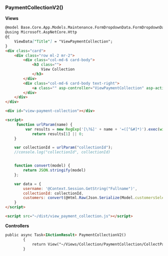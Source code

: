 ### PaymentCollectionV2()
**Views**
```md title="File Location: Views/Collection/ViewPaymentCollection/ViewPaymentCollection.cshtml"
@model Base.Core.App.Models.Maintenance.FormDropdownData.FormDropdownData;
@using Microsoft.AspNetCore.Http
@{
    ViewData["Title"] = "ViewPaymentCollection";
}
<div class="card">
    <div class="row ml-2 mr-2">
        <div class="col-md-6 card-body">
            <h3 class="">
                View Collection
            </h3>
        </div>
        <div class="col-md-6 card-body text-right">
            <a class="" asp-controller="ViewPaymentCollection" asp-action="Index"><h3><i class="fa fa-times"></i><span class="cui-contrast"></span></h3></a>
        </div>
    </div>
</div>

<div id="view-payment-collection"></div>

<script>
     function urlParam(name) {
         var results = new RegExp('[\?&]' + name + '=([^&#]*)').exec(window.location.href);
            return results[1] || 0;
    }

    var collectionId = urlParam("collectionId");
    //console.log("collectionId", collectionId)


    function convert(model) {
        return JSON.stringify(model)
    };

    var data = {
        username: '@Context.Session.GetString("Fullname")',
        collectionId: collectionId,
        customers: convert(@Html.Raw(Json.Serialize(Model.customersSelectListItem)))
    }
</script>

<script src="~/dist/view_payment_collection.js"></script>
```

**Controllers**
```md title="File Location: Controllers/Collection/PaymentCollection/PaymendtCollectionController.cs"
public async Task<IActionResult> PaymentCollectionV2()
        {
            return View("~/Views/Collection/PaymentCollection/CollectPayments/PaymentCollectionV2.cshtml");
        }
```
